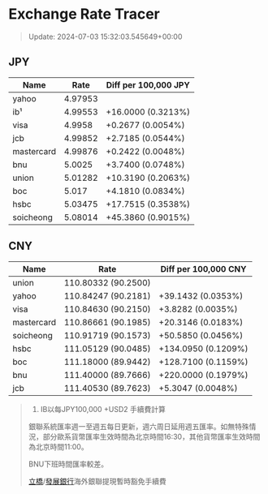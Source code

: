 # Exchange Rate Tracer

> Update: 2024-07-03 15:32:03.545649+00:00

## JPY

| Name       |    Rate | Diff per 100,000 JPY   |
|------------|---------|------------------------|
| yahoo      | 4.97953 |                        |
| ib¹        | 4.99553 | +16.0000 (0.3213%)     |
| visa       | 4.9958  | +0.2677 (0.0054%)      |
| jcb        | 4.99852 | +2.7185 (0.0544%)      |
| mastercard | 4.99876 | +0.2422 (0.0048%)      |
| bnu        | 5.0025  | +3.7400 (0.0748%)      |
| union      | 5.01282 | +10.3190 (0.2063%)     |
| boc        | 5.017   | +4.1810 (0.0834%)      |
| hsbc       | 5.03475 | +17.7515 (0.3538%)     |
| soicheong  | 5.08014 | +45.3860 (0.9015%)     |

## CNY

| Name       | Rate                | Diff per 100,000 CNY   |
|------------|---------------------|------------------------|
| union      | 110.80332	(90.2500) |                        |
| yahoo      | 110.84247	(90.2181) | +39.1432 (0.0353%)     |
| visa       | 110.84630	(90.2150) | +3.8282 (0.0035%)      |
| mastercard | 110.86661	(90.1985) | +20.3146 (0.0183%)     |
| soicheong  | 110.91719	(90.1573) | +50.5850 (0.0456%)     |
| hsbc       | 111.05129	(90.0485) | +134.0950 (0.1209%)    |
| boc        | 111.18000	(89.9442) | +128.7100 (0.1159%)    |
| bnu        | 111.40000	(89.7666) | +220.0000 (0.1979%)    |
| jcb        | 111.40530	(89.7623) | +5.3047 (0.0048%)      |


> 1. IB以每JPY100,000 +USD2 手續費計算
>
> 銀聯系統匯率週一至週五每日更新，週六周日延用週五匯率。如無特殊情況，部分歐系貨幣匯率生效時間為北京時間16:30，其他貨幣匯率生效時間為北京時間11:00。
>
> BNU下班時間匯率較差。
>
> [立橋](https://www.wlbank.com.mo/uploads/ueditor/file/20181211/1544536513900230.pdf)/[發展銀行](https://www.mdb.com.mo/Service_Charges_20230728.pdf)海外銀聯提現暫時豁免手續費

